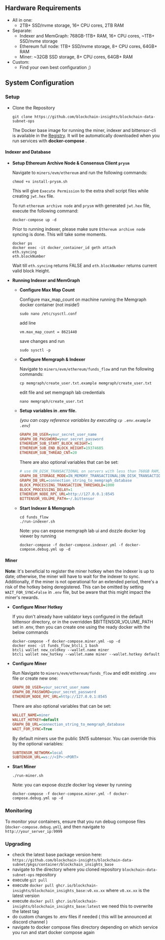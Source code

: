 ## Hardware Requirements

- All in one:
  - 2TB+ SSD/nvme storage, 16+ CPU cores, 2TB RAM
- Separate:
  - Indexer and MemGraph: 768GB-1TB+ RAM, 16+ CPU cores, ~1TB+ SSD/nvme storage
  - Ethereum full node: 1TB+ SSD/nvme storage, 8+ CPU cores, 64GB+ RAM
  - Miner: ~32GB SSD storage, 8+ CPU cores, 64GB+ RAM
- Custom:
  - Find your own best configuration ;)

## System Configuration

### Setup

- Clone the Repository

  ```
  git clone https://github.com/blockchain-insights/blockchain-data-subnet-ops
  ```

  The Docker base image for running the miner, indexer and bittensor-cli is available in the [Registry](https://github.com/blockchain-insights/blockchain-data-subnet/pkgs/container/blockchain_insights_base). It will be automatically downloaded when you run services with **docker-compose** .

#### Indexer and Database

- **Setup Ethereum Archive Node & Consensus Client `prysm`**

  Navigate to `miners/evm/ethereum` and run the following commands:

  ```
  chmod +x install-prysm.sh
  ```

  This will give `Execute Permission` to the extra shell script files while creating `jwt.hex` file.

  To run `ethereum archive node` and `prysm` with generated `jwt.hex` file, execute the following command:

  ```
  docker-compose up -d
  ```

  Prior to running indexer, please make sure `Ethereum archive node` syncing is done. This will take some moments.

  ```
  docker ps
  docker exec -it docker_container_id geth attach
  eth.syncing
  eth.blockNumber
  ```

  Wait till `eth.syncing` returns FALSE and `eth.blockNumber` returns current valid block Height.

- **Running Indexer and MemGraph**

  - **Configure Max Map Count**

    Configure max_map_count on machine running the Memgraph docker container (not inside!)

    ```
    sudo nano /etc/sysctl.conf
    ```

    add line

    ```
    vm.max_map_count = 8621440
    ```

    save changes and run

    ```
    sudo sysctl -p
    ```

  - **Configure Memgraph & Indexer**

    Navigate to `miners/evm/ethereum/funds_flow` and run the following commands:

    ```
    cp memgraph/create_user.txt.example memgraph/create_user.txt
    ```

    edit file and set memgraph lab credentials

    ```
    nano memgraph/create_user.txt
    ```

  - **Setup variables in .env file.**

    _(you can copy reference variables by executing `cp .env.example .env`)_

    ```ini
    GRAPH_DB_USER=your_secret_user_name
    GRAPH_DB_PASSWORD=your_secret_password
    ETHEREUM_SUB_START_BLOCK_HEIGHT=1
    ETHEREUM_SUB_END_BLOCK_HEIGHT=19374685
    ETHEREUM_SUB_THREAD_CNT=20
    ```

    There are also optional variables that can be set:

    ```ini
    # use ON_DISK_TRANSACTIONAL on servers with less than 768GB RAM, but indexing can take 1 month instead of few days
    GRAPH_DB_STORAGE_MODE=IN_MEMORY_TRANSACTIONAL|ON_DISK_TRANSACTIONAL
    GRAPH_DB_URL=connection_string_to_memgraph_database
    BLOCK_PROCESSING_TRANSACTION_THRESHOLD=1000
    BLOCK_PROCESSING_DELAY=1
    ETHEREUM_NODE_RPC_URL=http://127.0.0.1:8545
    BITTENSOR_VOLUME_PATH=~/.bittensor
    ```

  - **Start Indexer & Memgraph**
    ```
    cd funds_flow
    ./run-indexer.sh
    ```
    Note: you can expose memgraph lab ui and dozzle docker log viewer by running
    ```
    docker-compose -f docker-compose.indexer.yml -f docker-compose.debug.yml up -d
    ```

#### Miner

**Note**: It's beneficial to register the miner hotkey when the indexer is up to date; otherwise, the miner will have to wait for the indexer to sync. Additionally, if the miner is not operational for an extended period, there's a risk of the hotkey being deregistered.
This can be omitted by setting `WAIT_FOR_SYNC=False` in `.env` file, but be aware that this might impact the miner's rewards.

- **Configure Miner Hotkey**

  If you don't already have validator keys configured in the default bittensor directory, or in the overridden $BITTENSOR_VOLUME_PATH set in .env, then you can create one using the ready docker with the below commands

  ```
  docker-compose -f docker-compose.miner.yml -up -d
  docker exec -it funds_flow_btcli_1 bash
  btcli wallet new_coldkey --wallet.name miner
  btcli wallet new_hotkey --wallet.name miner --wallet.hotkey default
  ```

- **Configure Miner**

  Run
  Navigate to `miners/evm/ethereum/funds_flow` and edit existing `.env` file or create new one:

  ```ini
  GRAPH_DB_USER=your_secret_user_name
  GRAPH_DB_PASSWORD=your_secret_password
  ETHEREUM_NODE_RPC_URL=http://127.0.0.1:8545

  ```

  There are also optional variables that can be set:

  ```ini
  WALLET_NAME=miner
  WALLET_HOTKEY=default
  GRAPH_DB_URL=connection_string_to_memgraph_database
  WAIT_FOR_SYNC=True
  ```

  By default miners use the public SN15 subtensor. You can override this by the optional variables:

  ```ini
  SUBTENSOR_NETWORK=local
  SUBTENSOR_URL=ws://<IP>:<PORT>
  ```

- **Start Miner**
  ```
  ./run-miner.sh
  ```
  Note: you can expose dozzle docker log viewer by running
  ```
  docker-compose -f docker-compose.miner.yml -f docker-compose.debug.yml up -d
  ```

### Monitoring

To monitor your containers, ensure that you run debug compose files (`docker-compose.debug.yml`), and then navigate to `http://your_server_ip:9999`

### Upgrading

- check the latest base package version here:
  `https://github.com/blockchain-insights/blockchain-data-subnet/pkgs/container/blockchain_insights_base`
- navigate to the directory where you cloned repository `blockchain-data-subnet-ops` repository
- execute `git pull`
- execute `docker pull ghcr.io/blockchain-insights/blockchain_insights_base:v0.xx.xx` where `v0.xx.xx` is the latest version
- execute `docker pull ghcr.io/blockchain-insights/blockchain_insights_base:latest` we need this to overwrite the latest tag
- do custom changes to .env files if needed ( this will be announced at discord channel )
- navigate to docker compose files directory depending on which service you run and start docker compose again
